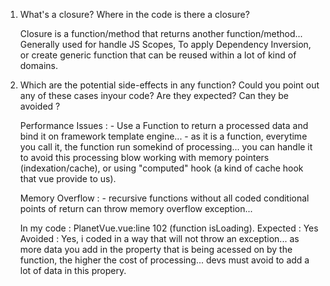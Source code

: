 1. What's a closure? Where in the code is there a closure?

    Closure is a function/method that returns another function/method... 
    Generally used for handle JS Scopes, To apply Dependency Inversion, or create generic function that can be reused within a lot of kind of domains.

2. Which are the potential side-effects in any function? Could you point out any of these cases inyour code? Are they expected? Can they be avoided ?

    Performance Issues : 
        -   Use a Function to return a processed data and bind it on framework template engine... 
            -   as it is a function, everytime you call it, the function run somekind of processing... you can handle it to avoid this processing blow working with memory pointers (indexation/cache), or using "computed" hook (a kind of cache hook that vue provide to us).

    Memory Overflow :
        -   recursive functions without all coded conditional points of return can throw memory overflow exception...

    In my code : PlanetVue.vue:line 102 (function isLoading).
    Expected : Yes
    Avoided : Yes, i coded in a way that will not throw an exception... as more data you add in the property that is being acessed on by the function, the higher the cost of processing... devs must avoid to add a lot of data in this propery.
